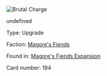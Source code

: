 
![Brutal Charge](https://warhammerunderworlds.com/wp-content/uploads/sites/6/2018/03/194_ENG.png)

undefined

Type: Upgrade

Faction: [Magore's Fiends](/factions/magores-fiends.md)

Found in: [Magore's Fiends Expansion](/locations/magores-fiends-expansion.md)

Card number: 194
